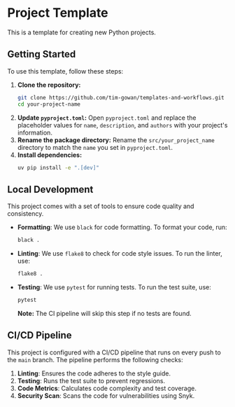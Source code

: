 # Project Template

This is a template for creating new Python projects.

## Getting Started

To use this template, follow these steps:

1.  **Clone the repository:**
    ```bash
    git clone https://github.com/tim-gowan/templates-and-workflows.git your-project-name
    cd your-project-name
    ```
2.  **Update `pyproject.toml`:**
    Open `pyproject.toml` and replace the placeholder values for `name`, `description`, and `authors` with your project's information.
3.  **Rename the package directory:**
    Rename the `src/your_project_name` directory to match the `name` you set in `pyproject.toml`.
4.  **Install dependencies:**
    ```bash
    uv pip install -e ".[dev]"
    ```

## Local Development

This project comes with a set of tools to ensure code quality and consistency.

- **Formatting**: We use `black` for code formatting. To format your code, run:
  ```bash
  black .
  ```
- **Linting**: We use `flake8` to check for code style issues. To run the linter, use:
  ```bash
  flake8 .
  ```
- **Testing**: We use `pytest` for running tests. To run the test suite, use:
  ```bash
  pytest
  ```
  **Note:** The CI pipeline will skip this step if no tests are found.

## CI/CD Pipeline

This project is configured with a CI/CD pipeline that runs on every push to the `main` branch. The pipeline performs the following checks:

1.  **Linting**: Ensures the code adheres to the style guide.
2.  **Testing**: Runs the test suite to prevent regressions.
3.  **Code Metrics**: Calculates code complexity and test coverage.
4.  **Security Scan**: Scans the code for vulnerabilities using Snyk.
